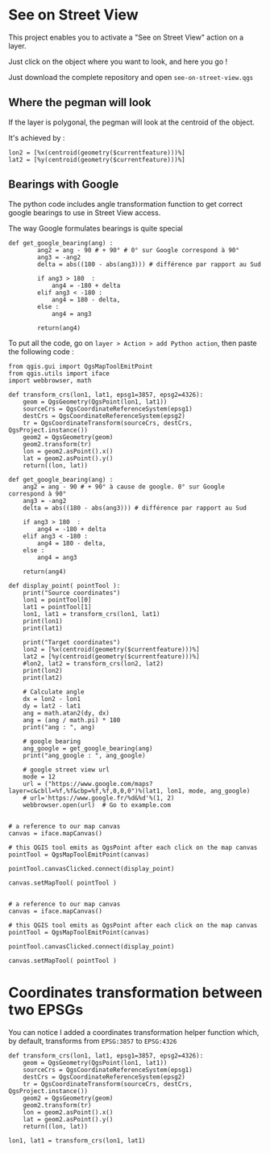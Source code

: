 # See on Street View

This project enables you to activate a "See on Street View" action on a layer.

Just click on the object where you want to look, and here you go !

Just download the complete repository and open `see-on-street-view.qgs`

## Where the pegman will look
If the layer is polygonal, the pegman will look at the centroid of the object.

It's achieved by :

	lon2 = [%x(centroid(geometry($currentfeature)))%]
	lat2 = [%y(centroid(geometry($currentfeature)))%]

## Bearings with Google
The python code includes angle transformation function to get correct google bearings to use in Street View access.

The way Google formulates bearings is quite special

	def get_google_bearing(ang) :
		    ang2 = ang - 90 # + 90° # 0° sur Google correspond à 90°
		    ang3 = -ang2
		    delta = abs((180 - abs(ang3))) # différence par rapport au Sud
		    
		    if ang3 > 180  :
		        ang4 = -180 + delta
		    elif ang3 < -180 :
		        ang4 = 180 - delta,
		    else :
		        ang4 = ang3
		    
		    return(ang4)

To put all the code, go on `layer > Action > add Python action`, then paste the following code :

	from qgis.gui import QgsMapToolEmitPoint
	from qgis.utils import iface
	import webbrowser, math
	
	def transform_crs(lon1, lat1, epsg1=3857, epsg2=4326):
	    geom = QgsGeometry(QgsPoint(lon1, lat1))
	    sourceCrs = QgsCoordinateReferenceSystem(epsg1)
	    destCrs = QgsCoordinateReferenceSystem(epsg2)
	    tr = QgsCoordinateTransform(sourceCrs, destCrs, QgsProject.instance())
	    geom2 = QgsGeometry(geom)
	    geom2.transform(tr)
	    lon = geom2.asPoint().x()
	    lat = geom2.asPoint().y()
	    return((lon, lat))
	
	def get_google_bearing(ang) :
	    ang2 = ang - 90 # + 90° à cause de google. 0° sur Google correspond à 90°
	    ang3 = -ang2
	    delta = abs((180 - abs(ang3))) # différence par rapport au Sud
	    
	    if ang3 > 180  :
	        ang4 = -180 + delta
	    elif ang3 < -180 :
	        ang4 = 180 - delta,
	    else :
	        ang4 = ang3
	    
	    return(ang4)
	
	def display_point( pointTool ): 
	    print("Source coordinates")
	    lon1 = pointTool[0]
	    lat1 = pointTool[1]
	    lon1, lat1 = transform_crs(lon1, lat1)    
	    print(lon1)
	    print(lat1)
	    
	    print("Target coordinates")
	    lon2 = [%x(centroid(geometry($currentfeature)))%]
	    lat2 = [%y(centroid(geometry($currentfeature)))%]
	    #lon2, lat2 = transform_crs(lon2, lat2)
	    print(lon2)
	    print(lat2)
	
	    # Calculate angle
	    dx = lon2 - lon1
	    dy = lat2 - lat1
	    ang = math.atan2(dy, dx)
	    ang = (ang / math.pi) * 180
	    print("ang : ", ang)
	
	    # google bearing
	    ang_google = get_google_bearing(ang)
	    print("ang_google : ", ang_google)
	    
	    # google street view url
	    mode = 12
	    url = ("https://www.google.com/maps?layer=c&cbll=%f,%f&cbp=%f,%f,0,0,0")%(lat1, lon1, mode, ang_google)
	    # url='https://www.google.fr/%d&%d'%(1, 2)
	    webbrowser.open(url)  # Go to example.com
	
	    
	# a reference to our map canvas 
	canvas = iface.mapCanvas() 
	
	# this QGIS tool emits as QgsPoint after each click on the map canvas
	pointTool = QgsMapToolEmitPoint(canvas)
	
	pointTool.canvasClicked.connect(display_point)
	
	canvas.setMapTool( pointTool )
	
	    
	# a reference to our map canvas 
	canvas = iface.mapCanvas() 
	
	# this QGIS tool emits as QgsPoint after each click on the map canvas
	pointTool = QgsMapToolEmitPoint(canvas)
	
	pointTool.canvasClicked.connect(display_point)
	
	canvas.setMapTool( pointTool )


# Coordinates transformation between two EPSGs
You can notice I added a coordinates transformation helper function which, by default, transforms from `EPSG:3857` to `EPSG:4326`

	def transform_crs(lon1, lat1, epsg1=3857, epsg2=4326):
	    geom = QgsGeometry(QgsPoint(lon1, lat1))
	    sourceCrs = QgsCoordinateReferenceSystem(epsg1)
	    destCrs = QgsCoordinateReferenceSystem(epsg2)
	    tr = QgsCoordinateTransform(sourceCrs, destCrs, QgsProject.instance())
	    geom2 = QgsGeometry(geom)
	    geom2.transform(tr)
	    lon = geom2.asPoint().x()
	    lat = geom2.asPoint().y()
	    return((lon, lat))

	lon1, lat1 = transform_crs(lon1, lat1)    